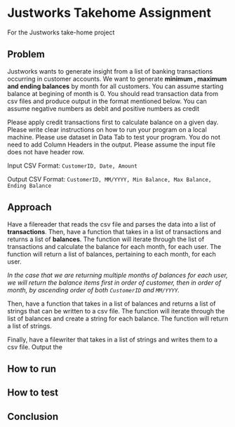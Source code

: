 # Justworks Takehome Assignment

For the Justworks take-home project

## Problem

Justworks wants to generate insight from a list of banking transactions occurring in customer accounts. We want to generate **minimum , maximum and ending balances** by month for all customers. You can assume starting balance at begining of month is 0. You should read transaction data from csv files and produce output in the format mentioned below. You can assume negative numbers as debit and positive numbers as credit

Please apply credit transactions first to calculate balance on a given day.  Please write clear instructions on how to run your program on a local machine. Please use dataset in Data Tab to test your program. You do not need to add Column Headers in the output. Please assume the input file does not have header row.

Input CSV Format:
`CustomerID, Date, Amount`

Output CSV Format:
`CustomerID, MM/YYYY, Min Balance, Max Balance, Ending Balance`

## Approach

Have a filereader that reads the csv file and parses the data into a list of **transactions**. Then, have a function that takes in a list of transactions and returns a list of **balances**. The function will iterate through the list of transactions and calculate the balance for each month, for each user. The function will return a list of balances, pertaining to each month, for each user.

*In the case that we are returning multiple months of balances for each user, we will return the balance items first in order of customer, then in order of month, by ascending order of both `CustomerID` and `MM/YYYY`.*

Then, have a function that takes in a list of balances and returns a list of strings that can be written to a csv file. The function will iterate through the list of balances and create a string for each balance. The function will return a list of strings.


Finally, have a filewriter that takes in a list of strings and writes them to a csv file. Output the

## How to run

## How to test

## Conclusion